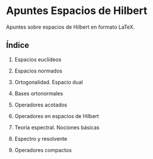 # Apuntes Espacios de Hilbert

Apuntes sobre espacios de Hilbert en formato LaTeX.

## Índice

1. Espacios euclídeos

2. Espacios normados

3. Ortogonalidad. Espacio dual

4. Bases ortonormales

5. Operadores acotados

6. Operadores en espacios de Hilbert

7. Teoría espectral. Nociones básicas

8. Espectro y resolvente 

9. Operadores compactos



